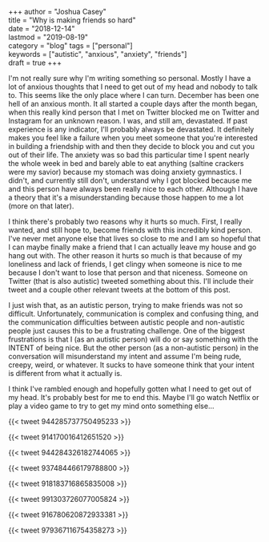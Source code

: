 +++
author = "Joshua Casey"  
title = "Why is making friends so hard"  
date = "2018-12-14"  
lastmod = "2019-08-19"  
category = "blog"
tags = ["personal"]  
keywords = ["autistic", "anxious", "anxiety", "friends"]  
draft = true
+++

I'm not really sure why I'm writing something so personal. Mostly I have a lot of anxious thoughts that I need to get out of my head and nobody to talk to. This seems like the only place where I can turn. December has been one hell of an anxious month. It all started a couple days after the month began, when this really kind person that I met on Twitter blocked me on Twitter and Instagram for an unknown reason. I was, and still am, devastated. If past experience is any indicator, I'll probably always be devastated. It definitely makes you feel like a failure when you meet someone that you're interested in building a friendship with and then they decide to block you and cut you out of their life. The anxiety was so bad this particular time I spent nearly the whole week in bed and barely able to eat anything (saltine crackers were my savior) because my stomach was doing anxiety gymnastics. I didn't, and currently still don't, understand why I got blocked because me and this person have always been really nice to each other. Although I have a theory that it's a misunderstanding because those happen to me a lot (more on that later).

I think there's probably two reasons why it hurts so much. First, I really wanted, and still hope to, become friends with this incredibly kind person. I've never met anyone else that lives so close to me and I am so hopeful that I can maybe finally make a friend that I can actually leave my house and go hang out with. The other reason it hurts so much is that because of my loneliness and lack of friends, I get clingy when someone is nice to me because I don't want to lose that person and that niceness. Someone on Twitter (that is also autistic) tweeted something about this. I'll include their tweet and a couple other relevant tweets at the bottom of this post.

I just wish that, as an autistic person, trying to make friends was not so difficult. Unfortunately, communication is complex and confusing thing, and the communication difficulties between autistic people and non-autistic people just causes this to be a frustrating challenge. One of the biggest frustrations is that I (as an autistic person) will do or say something with the INTENT of being nice. But the other person (as a non-autistic person) in the conversation will misunderstand my intent and assume I'm being rude, creepy, weird, or whatever. It sucks to have someone think that your intent is different from what it actually is.  

I think I've rambled enough and hopefully gotten what I need to get out of my head. It's probably best for me to end this. Maybe I'll go watch Netflix or play a video game to try to get my mind onto something else...  

{{< tweet 944285737750495233 >}}

{{< tweet 914170016412651520 >}}

{{< tweet 944284326182744065 >}}

{{< tweet 937484466179788800 >}}

{{< tweet 918183716865835008 >}}

{{< tweet 991303726077005824 >}}

{{< tweet 916780620872933381 >}}

{{< tweet 979367116754358273 >}}